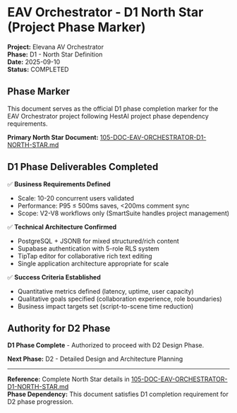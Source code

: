# EAV Orchestrator - D1 North Star (Project Phase Marker)

**Project:** Elevana AV Orchestrator  
**Phase:** D1 - North Star Definition  
**Date:** 2025-09-10  
**Status:** COMPLETED  

## Phase Marker

This document serves as the official D1 phase completion marker for the EAV Orchestrator project following HestAI project phase dependency requirements.

**Primary North Star Document:** [105-DOC-EAV-ORCHESTRATOR-D1-NORTH-STAR.md](./105-DOC-EAV-ORCHESTRATOR-D1-NORTH-STAR.md)

## D1 Phase Deliverables Completed

✅ **Business Requirements Defined**
- Scale: 10-20 concurrent users validated
- Performance: P95 ≤ 500ms saves, <200ms comment sync
- Scope: V2-V8 workflows only (SmartSuite handles project management)

✅ **Technical Architecture Confirmed**
- PostgreSQL + JSONB for mixed structured/rich content
- Supabase authentication with 5-role RLS system  
- TipTap editor for collaborative rich text editing
- Single application architecture appropriate for scale

✅ **Success Criteria Established**
- Quantitative metrics defined (latency, uptime, user capacity)
- Qualitative goals specified (collaboration experience, role boundaries)
- Business impact targets set (script-to-scene time reduction)

## Authority for D2 Phase

**D1 Phase Complete** - Authorized to proceed with D2 Design Phase.

**Next Phase:** D2 - Detailed Design and Architecture Planning

---

**Reference:** Complete North Star details in [105-DOC-EAV-ORCHESTRATOR-D1-NORTH-STAR.md](./105-DOC-EAV-ORCHESTRATOR-D1-NORTH-STAR.md)  
**Phase Dependency:** This document satisfies D1 completion requirement for D2 phase progression.